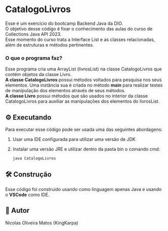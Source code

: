 # CatalogoLivros
Esse é um exercício do bootcamp Backend Java da DIO. <br>
O objetivo desse código é fixar o conhecimento das aulas do curso de Collections Java API 2023. <br>
Esse momento do curso trata a Interface List e as classes relacionadas, além de estruturas e métodos pertinentes.

### O que o programa faz?
Esse programa cria uma ArrayList (livrosList) na classe CatalogoLivros que contém objetos da classe Livro. <br>
**A classe CatalogoLivros** possui métodos voltados para pesquisa nos seus elementos. Uma instância sua é criada no método **main** para realizar testes de manipulação dos elementos através de seus métodos. <br>
**A classe Livro** possui métodos que são usados no interior da classe CatalogoLivros para auxiliar as manipulações dos elementos do livrosList.

## :gear: Executando
Para executar esse código pode ser usada uma das seguintes abordagens: <br>
1. Usar uma IDE configurada para utilizar uma versão de JDK

2. Instalar uma versão JRE e utilizar dentro da pasta bin o comando cmd: 
    ```
    java CatalogoLivros
    ```

## :hammer_and_wrench: Construção
Esse código foi construido usando como linguagem apenas Java e usando o **VSCode** como IDE.

## :dragon_face: Autor
Nicolas Oliveira Matos (KingKarpa)
